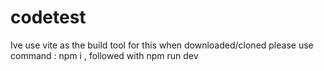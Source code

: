 # codetest
Ive use vite as the build tool for this when downloaded/cloned please use command : npm i , followed with npm run dev
